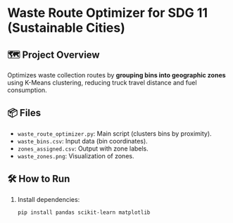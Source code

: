 # Waste Route Optimizer for SDG 11 (Sustainable Cities)

## 🗺️ Project Overview
Optimizes waste collection routes by **grouping bins into geographic zones** using K-Means clustering, reducing truck travel distance and fuel consumption.

## 📦 Files
- `waste_route_optimizer.py`: Main script (clusters bins by proximity).
- `waste_bins.csv`: Input data (bin coordinates).
- `zones_assigned.csv`: Output with zone labels.
- `waste_zones.png`: Visualization of zones.

## 🛠️ How to Run
1. Install dependencies:
   ```bash
   pip install pandas scikit-learn matplotlib
